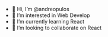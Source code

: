 - 👋 Hi, I’m @andreopulos
- 👀 I’m interested in Web Develop
- 🌱 I’m currently learning React
- 💞️ I’m looking to collaborate on React

<!---
andreopulos/andreopulos is a ✨ special ✨ repository because its `README.md` (this file) appears on your GitHub profile.
You can click the Preview link to take a look at your changes.
--->
